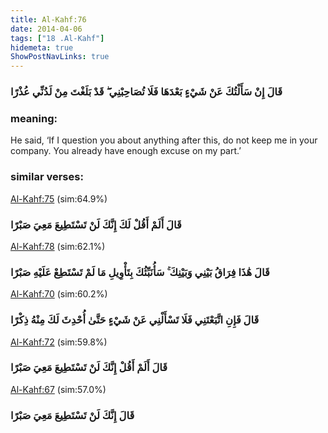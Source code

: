 ```yaml
---
title: Al-Kahf:76
date: 2014-04-06
tags: ["18 .Al-Kahf"]
hidemeta: true 
ShowPostNavLinks: true 
---
```

### قَالَ إِنْ سَأَلْتُكَ عَنْ شَيْءٍ بَعْدَهَا فَلَا تُصَاحِبْنِي ۖ قَدْ بَلَغْتَ مِنْ لَدُنِّي عُذْرًا
### meaning: 
He said, ‘If I question you about anything after this, do not keep me in your company. You already have enough excuse on my part.’
### similar verses: 

[Al-Kahf:75](/18/75) (sim:64.9%)

### قَالَ أَلَمْ أَقُلْ لَكَ إِنَّكَ لَنْ تَسْتَطِيعَ مَعِيَ صَبْرًا

[Al-Kahf:78](/18/78) (sim:62.1%)

### قَالَ هَٰذَا فِرَاقُ بَيْنِي وَبَيْنِكَ ۚ سَأُنَبِّئُكَ بِتَأْوِيلِ مَا لَمْ تَسْتَطِعْ عَلَيْهِ صَبْرًا

[Al-Kahf:70](/18/70) (sim:60.2%)

### قَالَ فَإِنِ اتَّبَعْتَنِي فَلَا تَسْأَلْنِي عَنْ شَيْءٍ حَتَّىٰ أُحْدِثَ لَكَ مِنْهُ ذِكْرًا

[Al-Kahf:72](/18/72) (sim:59.8%)

### قَالَ أَلَمْ أَقُلْ إِنَّكَ لَنْ تَسْتَطِيعَ مَعِيَ صَبْرًا

[Al-Kahf:67](/18/67) (sim:57.0%)

### قَالَ إِنَّكَ لَنْ تَسْتَطِيعَ مَعِيَ صَبْرًا
